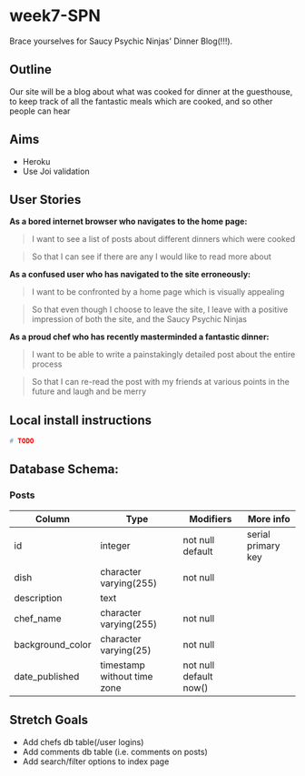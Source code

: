 # week7-SPN
Brace yourselves for Saucy Psychic Ninjas' Dinner Blog(!!!).

## Outline
Our site will be a blog about what was cooked for dinner at the guesthouse, to keep track of all the fantastic meals which are cooked, and so other people can hear

## Aims
- Heroku
- Use Joi validation

## User Stories
**As a bored internet browser who navigates to the home page:**
> I want to see a list of posts about different dinners which were cooked

> So that I can see if there are any I would like to read more about

**As a confused user who has navigated to the site erroneously:**
> I want to be confronted by a home page which is visually appealing

> So that even though I choose to leave the site, I leave with a positive impression of both the site, and the Saucy Psychic Ninjas

**As a proud chef who has recently masterminded a fantastic dinner:**
> I want to be able to write a painstakingly detailed post about the entire process

> So that I can re-read the post with my friends at various points in the future and laugh and be merry

## Local install instructions
```bash
# TODO
```

## Database Schema:
### Posts
Column      |     Type    |    Modifiers   | More info           
--- | --- | --- | ---
id               | integer                     | not null default | serial primary key
dish             | character varying(255)      | not null |
description      | text                        |          |
chef_name        | character varying(255)      | not null |
background_color | character varying(25)       | not null |
date_published   | timestamp without time zone | not null default now() |

## Stretch Goals
- Add chefs db table(/user logins)
- Add comments db table (i.e. comments on posts)
- Add search/filter options to index page
